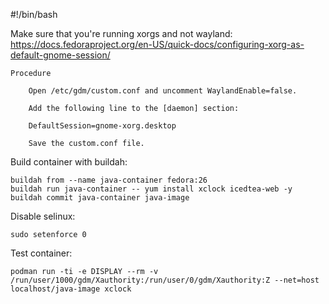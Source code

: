 #!/bin/bash

Make sure that you're running xorgs and not wayland:
https://docs.fedoraproject.org/en-US/quick-docs/configuring-xorg-as-default-gnome-session/
~~~
Procedure

    Open /etc/gdm/custom.conf and uncomment WaylandEnable=false.

    Add the following line to the [daemon] section:

    DefaultSession=gnome-xorg.desktop

    Save the custom.conf file.
~~~

Build container with buildah:
~~~
buildah from --name java-container fedora:26
buildah run java-container -- yum install xclock icedtea-web -y
buildah commit java-container java-image
~~~

Disable selinux:
~~~
sudo setenforce 0
~~~

Test container:
~~~
podman run -ti -e DISPLAY --rm -v /run/user/1000/gdm/Xauthority:/run/user/0/gdm/Xauthority:Z --net=host localhost/java-image xclock
~~~
